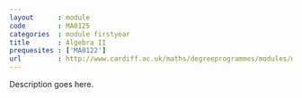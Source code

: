 ```yaml
---
layout      : module
code        : MA0125
categories  : module firstyear
title       : Algebra II
prequesites : ['MA0122']
url         : http://www.cardiff.ac.uk/maths/degreeprogrammes/modules/ma0125.html
---
```


Description goes here.

